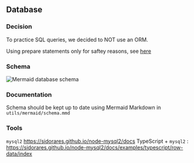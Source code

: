 ## Database

### Decision

To practice SQL queries, we decided to NOT use an ORM.

Using prepare statements only for saftey reasons, see [here](https://sidorares.github.io/node-mysql2/docs#using-prepared-statements)

### Schema

<picture>
  <source media="(prefers-color-scheme: dark)" srcset="../utils/mermaid/dark.png">
  <img alt="Mermaid database schema" src="../utils/mermaid/light.png">
</picture>

### Documentation

Schema should be kept up to date using Mermaid Markdown in `utils/mermaid/schema.mmd`

### Tools

`mysql2` https://sidorares.github.io/node-mysql2/docs
TypeScript + `mysql2` : https://sidorares.github.io/node-mysql2/docs/examples/typescript/row-data/index
